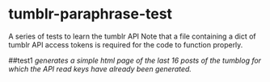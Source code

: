 # tumblr-paraphrase-test
 A series of tests to learn the tumblr API
 Note that a file containing a dict of tumblr API access tokens is required for the code to function properly. 

##test1
*generates a simple html page of the last 16 posts of the tumblog for which the API read keys have already been generated.*
